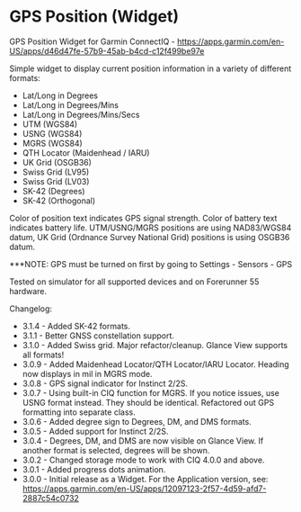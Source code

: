 # GPS Position (Widget)
GPS Position Widget for Garmin ConnectIQ - https://apps.garmin.com/en-US/apps/d46d47fe-57b9-45ab-b4cd-c12f499be97e

Simple widget to display current position information in a variety of different formats:
* Lat/Long in Degrees
* Lat/Long in Degrees/Mins
* Lat/Long in Degrees/Mins/Secs
* UTM (WGS84)
* USNG (WGS84)
* MGRS (WGS84)
* QTH Locator (Maidenhead / IARU)
* UK Grid (OSGB36)
* Swiss Grid (LV95)
* Swiss Grid (LV03)
* SK-42 (Degrees)
* SK-42 (Orthogonal)

Color of position text indicates GPS signal strength. Color of battery text indicates battery life. UTM/USNG/MGRS positions are using NAD83/WGS84 datum, UK Grid (Ordnance Survey National Grid) positions is using OSGB36 datum.

***NOTE: GPS must be turned on first by going to Settings - Sensors - GPS

Tested on simulator for all supported devices and on Forerunner 55 hardware.

Changelog:
* 3.1.4 - Added SK-42 formats.
* 3.1.1 - Better GNSS constellation support.
* 3.1.0 - Added Swiss grid. Major refactor/cleanup. Glance View supports all formats!
* 3.0.9 - Added Maidenhead Locator/QTH Locator/IARU Locator. Heading now displays in mil in MGRS mode.
* 3.0.8 - GPS signal indicator for Instinct 2/2S.
* 3.0.7 - Using built-in CIQ function for MGRS. If you notice issues, use USNG format instead. They should be identical. Refactored out GPS formatting into separate class.
* 3.0.6 - Added degree sign to Degrees, DM, and DMS formats.
* 3.0.5 - Added support for Instinct 2/2S.
* 3.0.4 - Degrees, DM, and DMS are now visible on Glance View. If another format is selected, degrees will be shown.
* 3.0.2 - Changed storage mode to work with CIQ 4.0.0 and above.
* 3.0.1 - Added progress dots animation.
* 3.0.0 - Initial release as a Widget. For the Application version, see: https://apps.garmin.com/en-US/apps/12097123-2f57-4d59-afd7-2887c54c0732